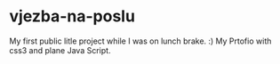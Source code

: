 # vjezba-na-poslu

My first public litle project while I was on lunch brake. :) My Prtofio with css3 and plane Java Script. 
